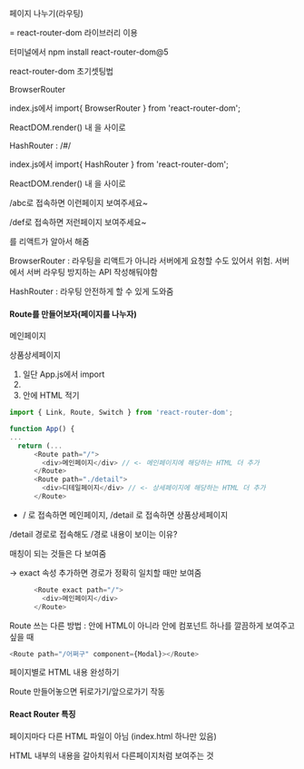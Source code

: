 페이지 나누기(라우팅)

= react-router-dom 라이브러리 이용

터미널에서 npm install react-router-dom@5

react-router-dom 초기셋팅법

BrowserRouter

index.js에서 import{ BrowserRouter } from 'react-router-dom';

ReactDOM.render() 내 <App />을 <BrowserRouter></BrowserRouter> 사이로


HashRouter : /#/ 

index.js에서 import{ HashRouter } from 'react-router-dom';

ReactDOM.render() 내 <App />을 <HashRouter></HashRouter> 사이로



/abc로 접속하면 이런페이지 보여주세요~

/def로 접속하면 저런페이지 보여주세요~

를 리액트가 알아서 해줌

BrowserRouter : 라우팅을 리액트가 아니라 서버에게 요청할 수도 있어서 위험. 서버에서 서버 라우팅 방지하는 API 작성해둬야함

HashRouter : 라우팅 안전하게 할 수 있게 도와줌



#### Route를 만들어보자(페이지를 나누자)

메인페이지

상품상세페이지

1. 일단 App.js에서 import 
2. <Route path ="/경로"></Route>
3. <Route> 안에 HTML 적기

```js
import { Link, Route, Switch } from 'react-router-dom';

function App() {
...
  return (...
      <Route path="/">
        <div>메인페이지</div> // <- 메인페이지에 해당하는 HTML 더 추가
      </Route>
      <Route path="./detail">
        <div>디테일페이지</div> // <- 상세페이지에 해당하는 HTML 더 추가
      </Route>
```

* / 로 접속하면 메인페이지, /detail 로 접속하면 상품상세페이지



/detail 경로로 접속해도 /경로 내용이 보이는 이유?

매칭이 되는 것들은 다 보여줌 

-> exact 속성 추가하면 경로가 정확히 일치할 때만 보여줌

```js
      <Route exact path="/">
        <div>메인페이지</div>
      </Route>
```



Route 쓰는 다른 방법 : 안에 HTML이 아니라 안에 컴포넌트 하나를 깔끔하게 보여주고 싶을 때

```js
<Route path="/어쩌구" component={Modal}></Route>
```



페이지별로 HTML 내용 완성하기

Route 만들어놓으면 뒤로가기/앞으로가기 작동



#### React Router 특징

페이지마다 다른 HTML 파일이 아님 (index.html 하나만 있음)

HTML 내부의 내용을 갈아치워서 다른페이지처럼 보여주는 것
